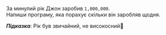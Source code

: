 За минулий рік Джон заробив `1,000,000`.  
Напиши програму, яка порахує скільки він заробляв щодня.  

**_Підказка_**:  Рік був звичайний, не високосний🙂